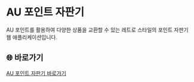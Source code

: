 # AU 포인트 자판기

AU 포인트를 활용하여 다양한 상품을 교환할 수 있는 레트로 스타일의 포인트 자판기 웹 애플리케이션입니다.

## 🌐 바로가기
[AU 포인트 자판기 바로가기](https://iamleeyj.github.io/PointShop/)
